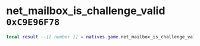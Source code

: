 # net_mailbox_is_challenge_valid `0xC9E96F78`

```lua
local result --[[ number ]] = natives.game.net_mailbox_is_challenge_valid(_unk0 --[[ number ]])
```